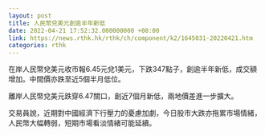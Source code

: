 ```yaml
---
layout: post
title: 人民幣兌美元創逾半年新低
date: 2022-04-21 17:52:32.000000000 +08:00
link: https://news.rthk.hk/rthk/ch/component/k2/1645031-20220421.htm
categories: rthk
---
```


在岸人民幣兌美元收市報6.45元兌1美元，下跌347點子，創逾半年新低，成交額增加。中間價亦跌至近5個半月低位。

離岸人民幣兌美元跌穿6.47關口，創近7個月新低，兩地價差進一步擴大。

交易員說，近期對中國經濟下行壓力的憂慮加劇，今日股市大跌亦拖累市場情緒，人民幣大幅轉弱，短期市場看淡情緒可能延續。
